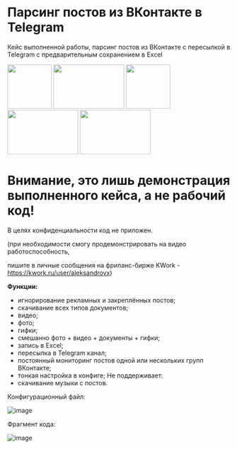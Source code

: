# Парсинг постов из ВКонтакте в Telegram
Кейс выполненной работы, парсинг постов из ВКонтакте с пересылкой в Telegram с предварительным сохранением в Excel

<img src="https://github.com/boumer7/vk_telegram_parser/assets/33152397/22629650-df48-4dd3-8661-9a1006e7f277" width="100" height="100"> </img>
<img style="margin: 0; padding: 0" src="https://github.com/boumer7/vk_telegram_parser/assets/33152397/63d90b3d-9e2e-48bd-9f52-bb26334eac83" width="160" height="100"> </img>
<img style="margin: 0; padding: 0" src="https://github.com/boumer7/vk_telegram_parser/assets/33152397/3332599a-6b6c-4b79-8f5f-9f7fb9e982bb" width="100" height="100"> </img>
<img style="margin: 0; padding: 0" src="https://github.com/boumer7/vk_telegram_parser/assets/33152397/63d90b3d-9e2e-48bd-9f52-bb26334eac83" width="160" height="100"> </img>
<img style="margin: 0; padding: 0" src="https://github.com/boumer7/vk_telegram_parser/assets/33152397/718a4f3f-b5d3-4b77-8ac7-e698c9c02d74" aligh="left" width="160" height="100"> </img>

# Внимание, это лишь демонстрация выполненного кейса, а не рабочий код!
В целях конфиденциальности код не приложен.

(при необходимости смогу продемонстрировать на видео работоспособность, 

пишите в личные сообщения на фриланс-бирже KWork - https://kwork.ru/user/aleksandrovx)

**Функции:**
+ игнорирование рекламных и закреплённых постов;
+ скачивание всех типов документов;
+ видео;
+ фото;
+ гифки;
+ смешанно фото + видео + документы + гифки;
+ запись в Excel;
+ пересылка в Telegram канал;
+ постоянный мониторинг постов одной или нескольких групп ВКонтакте;
+ тонкая настройка в конфиге;
Не поддерживает:
+ скачивание музыки с постов.

Конфигурационный файл:

![image](https://github.com/boumer7/vk_telegram_parser/assets/33152397/93844459-f834-4caa-8295-303184567218)

Фрагмент кода:

![image](https://github.com/boumer7/vk_telegram_parser/assets/33152397/5c534475-7b97-45b7-a692-21c81b2264c7)





